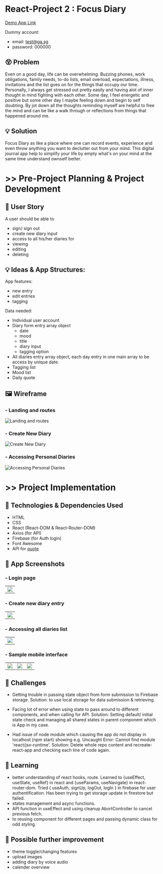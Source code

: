 # React-Project 2 : Focus Diary

[Demo App Link](https://focus-diary.netlify.app)

Dummy account:

- email: test@ga.sg
- password: 000000

## 😵 Problem

Even on a good day, life can be overwhelming. Buzzing phones, work obligations, family needs, to-do lists, email overload, expectations, illness, invitations and the list goes on for the things that occupy our time. Personally, I always get stressed out pretty easily and having alot of inner thought in mind fighting with each other. Some day, I feel energetic and positive but some other day I maybe feeling down and begin to self doubting. By jot down all the thoughts reminding myself are helpful to free the mind and can be like a walk through or reflections from things that happened around me.

## 💡 Solution

Focus Diary as like a place where one can record events, experience and even throw anything you want to declutter out from your mind. This digital journal app help to simplify your life by empty what's on your mind at the same time understand ownself better.

# >> Pre-Project Planning & Project Development

## 👤 User Story

A user should be able to

- sign/ sign out
- create new diary input
- access to all his/her diaries for
- viewing
- editing
- deleting

## 💡 Ideas & App Structures:

App features:

- new entry
- edit entries
- tagging

Data needed:

- Individual user account
- Diary form entry array object
  - date
  - mood
  - title
  - diary input
  - tagging option
- All diaries entry array object, each day entry in one main array to be access by unique date.
- Tagging list
- Mood list
- Daily quote

## 🖼 Wireframe

### - Landing and routes

![Landing and routes](https://github.com/siangyin/focus-diary/blob/main/images/mapping.png?raw=true)

### - Create New Diary

![Create New Diary](https://github.com/siangyin/focus-diary/blob/main/images/NewDiary.png?raw=true)

### - Accessing Personal Diaries

![Accessing Personal Diaries](https://github.com/siangyin/focus-diary/blob/main/images/AllDiaries.png?raw=true)

# >> Project Implementation

## 🚀 Technologies & Dependencies Used

- HTML
- CSS
- React (React-DOM & React-Router-DOM)
- Axios (for API)
- Firebase (for Auth login)
- Font Awesome
- API for [quote](https://type.fit/api/quotes)

## 📸 App Screenshots

<table>

### - Login page

<tr>
 <td>
 <img src="https://github.com/siangyin/focus-diary/blob/main/images/landingpage.png?raw=true"/>
</td>
 </tr></table>

<table>

### - Create new diary entry

<tr>
 <td>
 <img src="https://github.com/siangyin/focus-diary/blob/main/images/newdiarypage.png?raw=true"/>
</td>
 </tr></table>

<table>

### - Accessing all diaries list

<tr>
 <td>
 <img src="https://github.com/siangyin/focus-diary/blob/main/images/alldiariespage.png?raw=true"/>
</td>
 </tr></table>

<table>

### - Sample mobile interface

<tr>
<td>
 <img src="https://github.com/siangyin/focus-diary/blob/main/images/mobile-main.PNG?raw=true"/>
</td>
 <td>
 <img src="https://github.com/siangyin/focus-diary/blob/main/images/mobile-new.PNG?raw=true"/>
</td>
 <td>
 <img src="https://github.com/siangyin/focus-diary/blob/main/images/mobile-all.PNG?raw=true"/>
</td>
 </tr></table>

## 🚧 Challenges

- Getting trouble in passing state object from form submission to Firebase storage. Solution: to use local storage for data submission & retrieving.

- Facing lot of error when using state to pass around to different components, and when calling for API. Solution: Setting default/ initial state check and managing all shared states in parent component which is App in my case.

- Had issue of node module which causing the app do not display in localhost (npm start) showing e.g. Uncaught Error: Cannot find module 'react/jsx-runtime'. Solution: Delete whole repo content and recreate-react-app and checking each line of code again.

## 📖 Learning

- better understanding of react hooks, route. Learned to {useEffect, useState, useRef} in react and {useParams, useNavigate} in react-router-dom. Tried { useAuth, signUp, logOut, logIn } in firebase for user authentification. Has been trying to get storage update in firestore but failed.
- states management and async functions.
- API function in useEffect and using cleanup AbortController to cancel previous fetch.
- to reusing component for different pages and passing dynamic class for odd styling.

## 💭 Possible further improvement

- theme toggle/changing features
- upload images
- adding diary by voice audio
- calender overview
